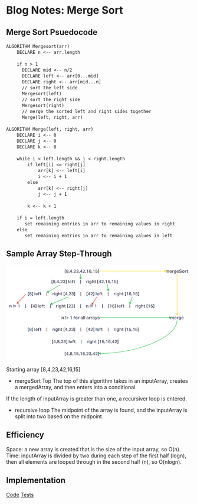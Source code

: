 # Blog Notes: Merge Sort

## Merge Sort Psuedocode

```pseudocode
ALGORITHM Mergesort(arr)
    DECLARE n <-- arr.length

    if n > 1
      DECLARE mid <-- n/2
      DECLARE left <-- arr[0...mid]
      DECLARE right <-- arr[mid...n]
      // sort the left side
      Mergesort(left)
      // sort the right side
      Mergesort(right)
      // merge the sorted left and right sides together
      Merge(left, right, arr)

ALGORITHM Merge(left, right, arr)
    DECLARE i <-- 0
    DECLARE j <-- 0
    DECLARE k <-- 0

    while i < left.length && j < right.length
        if left[i] <= right[j]
            arr[k] <-- left[i]
            i <-- i + 1
        else
            arr[k] <-- right[j]
            j <-- j + 1

        k <-- k + 1

    if i = left.length
       set remaining entries in arr to remaining values in right
    else
       set remaining entries in arr to remaining values in left
  ```

## Sample Array Step-Through

![Merge Sort Visualization](../../javascript/assets/427MergeSort.png)

Starting array
[8,4,23,42,16,15]

- mergeSort Top
The top of this algorithm takes in an inputArray, creates a mergedArray, and then enters into a conditional.

If the length of inputArray is greater than one, a recursiver loop is entered.

- recursive loop
The midpoint of the array is found, and the inputArray is split into two based on the midpoint.

## Efficiency

Space: a new array is created that is the size of the input array, so O(n).
Time: inputArray is divided by two during each step of the first half (logn), then all elements are looped through in the second half (n), so O(nlogn).

## Implementation

[Code](index.js)
[Tests](./__tests__/merge-sort.test.js)

